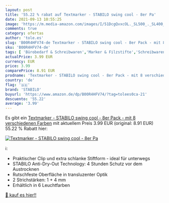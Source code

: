 ```yaml
---
layout: post
title: '55.22 % rabat auf Textmarker - STABILO swing cool - 8er Pa'
date: 2021-09-13 10:55:25
image: 'https://m.media-amazon.com/images/I/51DcgQvxcOL._SL500_._SL400_.jpg'
comments: true
category: ofertas
author: 'tole.es'
slug: 'B00R4HFV74-de Textmarker - STABILO swing cool - 8er Pack - mit 8...'
sku: 'B00R4HFV74-de'
tags: [ 'Bürobedarf & Schreibwaren','Marker & Filzstifte','Schreibwaren','Textmarker','stabilo', ]
actualPrice: 3.99 EUR
currency: EUR
price: 3.99
comparePrice: 8.91 EUR
prodname: 'Textmarker - STABILO swing cool - 8er Pack - mit 8 verschiedenen Farben'
country: 'de'
flag: '🇩🇪'
brand: 'STABILO'
buyurl: 'https://www.amazon.de/dp/B00R4HFV74/?tag=tolees0ca-21'
descuento: '55.22'
average: '3.99'
---
```


Es gibt ein [Textmarker - STABILO swing cool - 8er Pack - mit 8 verschiedenen Farben](https://www.amazon.de/dp/B00R4HFV74/?tag=tolees0ca-21) mit aktuellem Preis 3.99 EUR (original: 8.91 EUR) 55.22 % Rabatt hier:

[![Textmarker - STABILO swing cool - 8er Pa](https://m.media-amazon.com/images/I/51DcgQvxcOL._SL500_._SL400_.jpg)](https://www.amazon.de/dp/B00R4HFV74/?tag=tolees0ca-21)

ℹ️:

- Praktischer Clip und extra schlanke Stiftform - ideal für unterwegs
- STABILO Anti-Dry-Out Technology: 4 Stunden Schutz vor dem Austrocknen
- Rutschfeste Oberfläche in transluzenter Optik
- 2 Strichstärken: 1 + 4 mm
- Erhältlich in 6 Leuchtfarben

[🛒 kauf es hier!!](https://www.amazon.de/dp/B00R4HFV74/?tag=tolees0ca-21)
